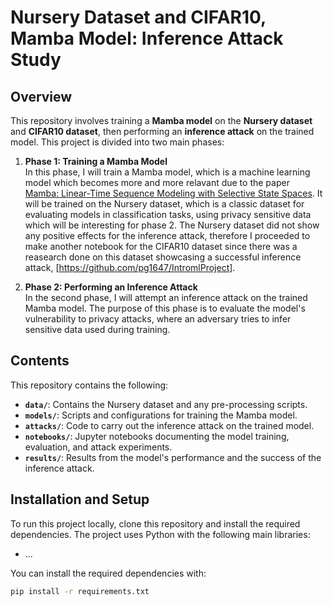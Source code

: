 # Nursery Dataset and CIFAR10, Mamba Model: Inference Attack Study

## Overview

This repository involves training a **Mamba model** on the **Nursery dataset** and  **CIFAR10 dataset**, then performing an **inference attack** on the trained model. This project is divided into two main phases:

1. **Phase 1: Training a Mamba Model**  
   In this phase, I will train a Mamba model, which is a machine learning model which becomes more and more relavant due to the paper [Mamba: Linear-Time Sequence Modeling with Selective State Spaces](https://arxiv.org/abs/2312.00752). It will be trained on the Nursery dataset, which is a classic dataset for evaluating models in classification tasks, using privacy sensitive data which will be interesting for phase 2.
   The Nursery dataset did not show any positive effects for the inference attack, therefore I proceeded to make another notebook for the CIFAR10 dataset since there was a reasearch done on this dataset showcasing a successful inference attack, [https://github.com/pg1647/IntromlProject].
   

3. **Phase 2: Performing an Inference Attack**  
   In the second phase, I will attempt an inference attack on the trained Mamba model. The purpose of this phase is to evaluate the model's vulnerability to privacy attacks, where an adversary tries to infer sensitive data used during training.

## Contents

This repository contains the following:

- **`data/`**: Contains the Nursery dataset and any pre-processing scripts.
- **`models/`**: Scripts and configurations for training the Mamba model.
- **`attacks/`**: Code to carry out the inference attack on the trained model.
- **`notebooks/`**: Jupyter notebooks documenting the model training, evaluation, and attack experiments.
- **`results/`**: Results from the model's performance and the success of the inference attack.


## Installation and Setup

To run this project locally, clone this repository and install the required dependencies. The project uses Python with the following main libraries:

- ...

You can install the required dependencies with:

```bash
pip install -r requirements.txt

